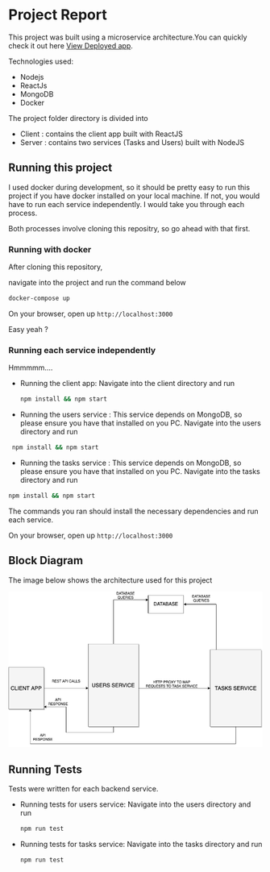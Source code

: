 # Project Report

This project was built using a microservice architecture.You can quickly check it out here [View Deployed app](https://bs-testapp.herokuapp.com/).

Technologies used:

- Nodejs
- ReactJs
- MongoDB
- Docker

The project folder directory is divided into

- Client : contains the client app built with ReactJS
- Server : contains two services (Tasks and Users) built with NodeJS

## Running this project

I used docker during development, so it should be pretty easy to run this project if you have docker installed on your local machine. If not, you would have to run each service independently. I would take you through each process.

Both processes involve cloning this repositry, so go ahead with that first.

### Running with docker

After cloning this repository,

navigate into the project and run the command below

```bash
docker-compose up
```

On your browser, open up `http://localhost:3000`

Easy yeah ?

### Running each service independently

Hmmmmm....

- Running the client app: Navigate into the client directory and run
  ```bash
  npm install && npm start
  ```
- Running the users service : This service depends on MongoDB, so please ensure you have that installed on you PC. Navigate into the users directory and run

```bash
 npm install && npm start
```

- Running the tasks service : This service depends on MongoDB, so please ensure you have that installed on you PC. Navigate into the tasks directory and run

```bash
npm install && npm start
```

The commands you ran should install the necessary dependencies and run each service.

On your browser, open up `http://localhost:3000`

## Block Diagram

The image below shows the architecture used for this project

![Block Diagram of architecture](./block-diagram.png)

## Running Tests

Tests were written for each backend service.

- Running tests for users service: Navigate into the users directory and run
  ```bash
  npm run test
  ```
- Running tests for tasks service: Navigate into the tasks directory and run
  ```bash
  npm run test
  ```

